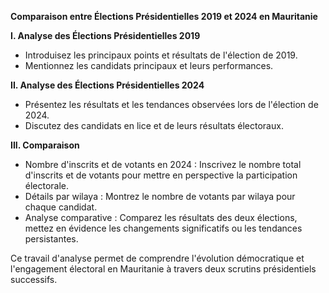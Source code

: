 
**Comparaison entre Élections Présidentielles 2019 et 2024 en Mauritanie**

**I. Analyse des Élections Présidentielles 2019**
- Introduisez les principaux points et résultats de l'élection de 2019.
- Mentionnez les candidats principaux et leurs performances.

**II. Analyse des Élections Présidentielles 2024**
- Présentez les résultats et les tendances observées lors de l'élection de 2024.
- Discutez des candidats en lice et de leurs résultats électoraux.

**III. Comparaison**
- Nombre d'inscrits et de votants en 2024 : Inscrivez le nombre total d'inscrits et de votants pour mettre en perspective la participation électorale.
- Détails par wilaya : Montrez le nombre de votants par wilaya pour chaque candidat.
- Analyse comparative : Comparez les résultats des deux élections, mettez en évidence les changements significatifs ou les tendances persistantes.

Ce travail d'analyse permet de comprendre l'évolution démocratique et l'engagement électoral en Mauritanie à travers deux scrutins présidentiels successifs.
